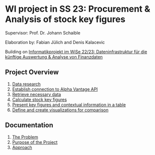 # WI project in SS 23: Procurement & Analysis of stock key figures

Supervisor: Prof. Dr. Johann Schaible

Elaboration by: Fabian Jülich and Denis Kalacevic

Building on [Informatikprojekt im WiSe 22/23: Dateninfrastruktur für die künftige Auswertung & Analyse von Finanzdaten](Informatikprojekt_WS22-23_Kinetz)

## Project Overview
1. [Data research](./documentation.md#the-12-most-important-financial-ratios-regarding-to-finanzfluss)
2. [Establish connection to Alpha Vantage API](./src/alphavantage.py)
3. [Retrieve necessary data](./src/indicator.py)
4. [Calculate stock key figures](./src/indicator.py)
5. [Present key figures and contextual information in a table](./src/table.py)
6. [Define and create visualizations for comparison](./src/visualization.py)

## Documentation
1. [The Problem](./documentation.md#1-the-problem-what-is-the-actual-problem-we-are-facing)
2. [Purpose of the Project](./documentation.md#2-purpose-of-the-project-what-exactly-do-we-plan-to-do-to-solve-the-problem)
3. [Approach](./documentation.md#3-approach-how-exactly-is-the-goal-to-be-achieved)
